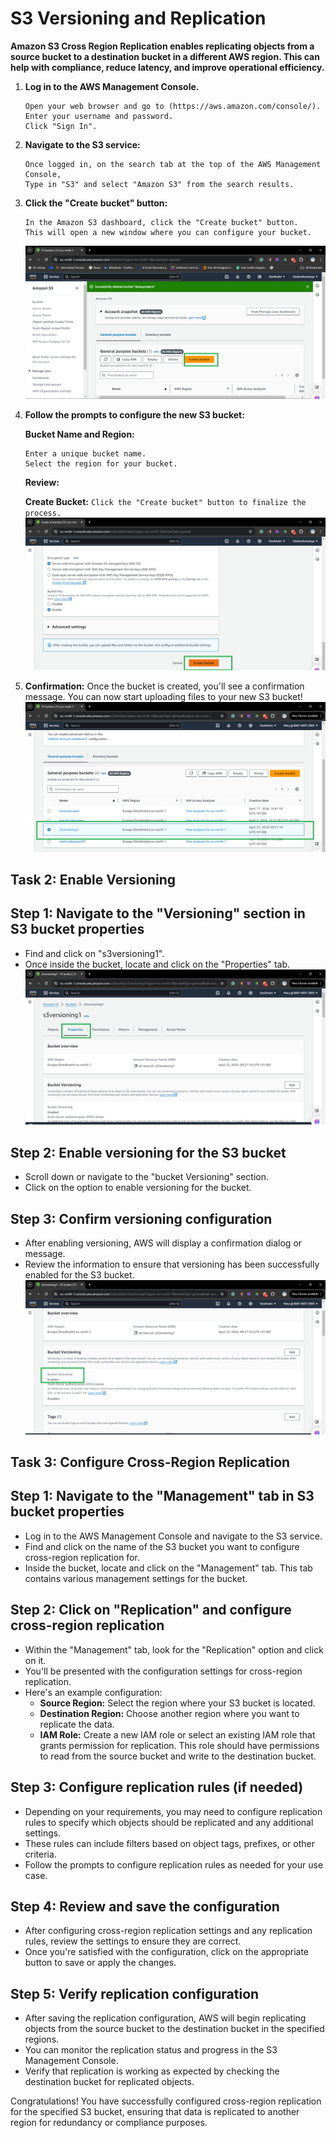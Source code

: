 # S3 Versioning and Replication

**Amazon S3 Cross Region Replication enables replicating objects from a source bucket to a destination bucket in a different AWS region. This can help with compliance, reduce latency, and improve operational efficiency.**


1. **Log in to the AWS Management Console.**
   ```
   Open your web browser and go to (https://aws.amazon.com/console/).
   Enter your username and password.
   Click "Sign In".
   ```
2. **Navigate to the S3 service:**
   ```
   Once logged in, on the search tab at the top of the AWS Management Console,
   Type in "S3" and select "Amazon S3" from the search results.
   ```

3. **Click the "Create bucket" button:**
   ```
   In the Amazon S3 dashboard, click the "Create bucket" button.
   This will open a new window where you can configure your bucket.
   ```
   ![screenshot of the create bucket button](image/Create_bucket.png)

4. **Follow the prompts to configure the new S3 bucket:**
   
   **Bucket Name and Region:**
   ```
   Enter a unique bucket name.
   Select the region for your bucket.
   ```
   
   **Review:**
   
   **Create Bucket:**
   `Click the "Create bucket" button to finalize the process.`
   ![screenshot of creating bucket button](image/Creating_bucket.png)

5. **Confirmation:**
   Once the bucket is created, you'll see a confirmation message.
   You can now start uploading files to your new S3 bucket!
   ![screenshot of bucket created](image/s3versioning1.png)

## Task 2: Enable Versioning

## Step 1: Navigate to the "Versioning" section in S3 bucket properties
- Find and click on "s3versioning1".
- Once inside the bucket, locate and click on the "Properties" tab.
  ![screenshot of properties](image/s3versioningproperties.png)

## Step 2: Enable versioning for the S3 bucket
- Scroll down or navigate to the "bucket Versioning" section.
- Click on the option to enable versioning for the bucket.

## Step 3: Confirm versioning configuration
- After enabling versioning, AWS will display a confirmation dialog or message.
- Review the information to ensure that versioning has been successfully enabled for the S3 bucket.
  ![screenshot of versioning enabled](image/s3versioningenabled.png)


## Task 3: Configure Cross-Region Replication

## Step 1: Navigate to the "Management" tab in S3 bucket properties
- Log in to the AWS Management Console and navigate to the S3 service.
- Find and click on the name of the S3 bucket you want to configure cross-region replication for.
- Inside the bucket, locate and click on the "Management" tab. This tab contains various management settings for the bucket.

## Step 2: Click on "Replication" and configure cross-region replication
- Within the "Management" tab, look for the "Replication" option and click on it.
- You'll be presented with the configuration settings for cross-region replication.
- Here's an example configuration:
  - **Source Region:** Select the region where your S3 bucket is located.
  - **Destination Region:** Choose another region where you want to replicate the data.
  - **IAM Role:** Create a new IAM role or select an existing IAM role that grants permission for replication. This role should have permissions to read from the source bucket and write to the destination bucket.
  
## Step 3: Configure replication rules (if needed)
- Depending on your requirements, you may need to configure replication rules to specify which objects should be replicated and any additional settings.
- These rules can include filters based on object tags, prefixes, or other criteria.
- Follow the prompts to configure replication rules as needed for your use case.

## Step 4: Review and save the configuration
- After configuring cross-region replication settings and any replication rules, review the settings to ensure they are correct.
- Once you're satisfied with the configuration, click on the appropriate button to save or apply the changes.

## Step 5: Verify replication configuration
- After saving the replication configuration, AWS will begin replicating objects from the source bucket to the destination bucket in the specified regions.
- You can monitor the replication status and progress in the S3 Management Console.
- Verify that replication is working as expected by checking the destination bucket for replicated objects.

Congratulations! You have successfully configured cross-region replication for the specified S3 bucket, ensuring that data is replicated to another region for redundancy or compliance purposes.



